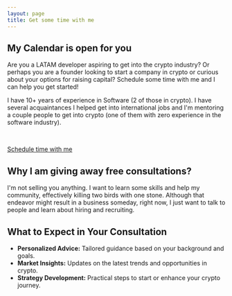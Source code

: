 ```yaml
---
layout: page
title: Get some time with me
---
```


## My Calendar is open for you

Are you a LATAM developer aspiring to get into the crypto industry? Or perhaps you are a founder looking to start a company in crypto or curious about your options for raising capital? Schedule some time with me and I can help you get started!

I have 10+ years of experience in Software (2 of those in crypto). I have several acquaintances I helped get into international jobs and I'm mentoring a couple people to get into crypto (one of them with zero experience in the software industry).

&nbsp;

<!-- Calendly link widget begin -->
<link href="https://assets.calendly.com/assets/external/widget.css" rel="stylesheet">
<script src="https://assets.calendly.com/assets/external/widget.js" type="text/javascript" async></script>
<a href="" onclick="Calendly.initPopupWidget({url: 'https://calendly.com/lfsmoura/30min'});return false;">Schedule time with me</a>
<!-- Calendly link widget end -->

## Why I am giving away free consultations?

I'm not selling you anything. I want to learn some skills and help my community, effectively killing two birds with one stone. Although that endeavor might result in a business someday, right now, I just want to talk to people and learn about hiring and recruiting.

## What to Expect in Your Consultation

- **Personalized Advice:** Tailored guidance based on your background and goals.
- **Market Insights:** Updates on the latest trends and opportunities in crypto.
- **Strategy Development:** Practical steps to start or enhance your crypto journey.
